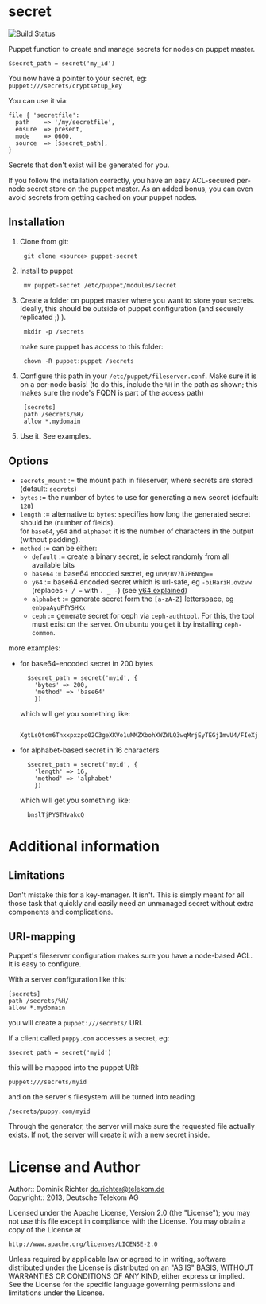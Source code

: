 secret
======
[![Build Status](https://travis-ci.org/TelekomCloud/puppet-secret.png)](https://travis-ci.org/TelekomCloud/puppet-secret)

Puppet function to create and manage secrets for nodes on puppet master.

    $secret_path = secret('my_id')

You now have a pointer to your secret, eg: `puppet:///secrets/cryptsetup_key`

You can use it via:

    file { 'secretfile':
      path    => '/my/secretfile',
      ensure  => present,
      mode    => 0600,
      source  => [$secret_path],
    }

Secrets that don't exist will be generated for you.

If you follow the installation correctly, you have an easy ACL-secured per-node secret store on the puppet master. As an added bonus, you can even avoid secrets from getting cached on your puppet nodes.


Installation
------------

1. Clone from git:

        git clone <source> puppet-secret

2. Install to puppet

        mv puppet-secret /etc/puppet/modules/secret

3. Create a folder on puppet master where you want to store your secrets. Ideally, this should be outside of puppet configuration (and securely replicated ;) ).

        mkdir -p /secrets

    make sure puppet has access to this folder:

        chown -R puppet:puppet /secrets

4. Configure this path in your `/etc/puppet/fileserver.conf`. Make sure it is on a per-node basis! (to do this, include the `%H` in the path as shown; this makes sure the node's FQDN is part of the access path)

        [secrets]
        path /secrets/%H/
        allow *.mydomain

5. Use it. See examples.


Options
-------

* `secrets_mount` := the mount path in fileserver, where secrets are stored (default: `secrets`)
* `bytes` := the number of bytes to use for generating a new secret (default: `128`)
* `length` := alternative to `bytes`: specifies how long the generated secret should be (number of fields).  
  for `base64`, `y64` and `alphabet` it is the number of characters in the output (without padding).
* `method` := can be either:
  * `default` := create a binary secret, ie select randomly from all available bits
  * `base64` := base64 encoded secret, eg `unM/BV7h7P6Nog==`
  * `y64` := base64 encoded secret which is url-safe, eg `-biHariH.ovzvw`
    (replaces ` + / = ` with ` . _ - `) (see [y64 explained](http://www.yuiblog.com/blog/2010/07/06/in-the-yui-3-gallery-base64-and-y64-encoding/ "In the YUI 3 Gallery: Base64 and Y64 encoding"))
  * `alphabet` := generate secret form the `[a-zA-Z]` letterspace, eg `enbpaAyuFfYSHKx`
  * `ceph` := generate secret for ceph via `ceph-authtool`. For this, the tool must exist on the server. On ubuntu you get it by installing `ceph-common`.

more examples:

* for base64-encoded secret in 200 bytes

        $secret_path = secret('myid', {
          'bytes' => 200,
          'method' => 'base64'
          })

    which will get you something like:

        XgtLsQtcm6Tnxxpxzpo02C3geXKVo1uMMZXbohXWZWLQ3wqMrjEyTEGjImvU4/FIeXj01C+KM8R2oBu28qlLzzZX+4eaWny9n+76bRURbbZmOU7pNks5wB5lw3Y32kVlBiiiu0hMDYjqIuZ7kcwPSpO6a+Cxr/b5iToii13Ni29DXjYZq1SyPwfW3a2/qbIY4ziX3VLCRbWkzugecUVJ8mFXVniUG7Ssvu79XxXKfJJ9Vx9HbMYQJs7VAz0ZHND9FdqMknDEaIw=

* for alphabet-based secret in 16 characters

        $secret_path = secret('myid', {
          'length' => 16,
          'method' => 'alphabet'
          })

    which will get you something like:

        bnslTjPYSTHvakcQ


Additional information
======================

Limitations
-----------

Don't mistake this for a key-manager. It isn't. This is simply meant for all those task that quickly and easily need an unmanaged secret without extra components and complications.


URI-mapping
-----------

Puppet's fileserver configuration makes sure you have a node-based ACL. It is easy to configure.

With a server configuration like this:

    [secrets]
    path /secrets/%H/
    allow *.mydomain

you will create a `puppet:///secrets/` URI.

If a client called `puppy.com` accesses a secret, eg:

    $secret_path = secret('myid')

this will be mapped into the puppet URI:

    puppet:///secrets/myid

and on the server's filesystem will be turned into reading

    /secrets/puppy.com/myid

Through the generator, the server will make sure the requested file actually exists.
If not, the server will create it with a new secret inside.



License and Author
==================

Author:: Dominik Richter <do.richter@telekom.de>  
Copyright:: 2013, Deutsche Telekom AG

Licensed under the Apache License, Version 2.0 (the "License");
you may not use this file except in compliance with the License.
You may obtain a copy of the License at

    http://www.apache.org/licenses/LICENSE-2.0

Unless required by applicable law or agreed to in writing, software
distributed under the License is distributed on an "AS IS" BASIS,
WITHOUT WARRANTIES OR CONDITIONS OF ANY KIND, either express or implied.
See the License for the specific language governing permissions and
limitations under the License.

